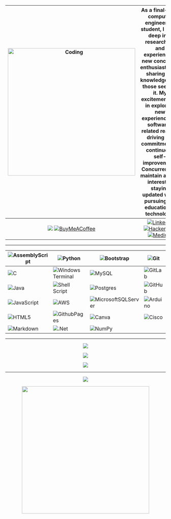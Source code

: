 | <img align="center" alt="Coding" width="400" src="https://i.pinimg.com/originals/98/4d/f9/984df95d5282c580d34bb151064d2fc0.gif" /> | As a final-year computer engineering student, I delve deep into researching and experiencing new concepts, enthusiastically sharing my knowledge with those seeking it. My excitement lies in exploring new experiences in software-related realms, driving my commitment to continuous self-improvement. Concurrently, I maintain a keen interest in staying updated while pursuing my education in technology. |
|:-------------------------------------------------------------------------------------------------:|:-----------------------------------------------------------------------------------------------------------------------------------------------------------------------------------------------------------------------------------------------------------------------------------------------------------------------------------------------------------------------------:| 
[![](https://visitcount.itsvg.in/api?id=zbilgeozkan&icon=2&color=1)](https://visitcount.itsvg.in) [![BuyMeACoffee](https://img.shields.io/badge/Buy%20Me%20a%20Coffee-ffdd00?style=for-the-badge&logo=buy-me-a-coffee&logoColor=black)](https://buymeacoffee.com/zeynepbilgeozkan)  |  [![LinkedIn](https://img.shields.io/badge/linkedin-%230077B5.svg?style=for-the-badge&logo=linkedin&logoColor=white)](https://linkedin.com/in/zeynepbilgeozkan) [![Hackerrank](https://img.shields.io/badge/-Hackerrank-2EC866?style=for-the-badge&logo=HackerRank&logoColor=white)](https://www.hackerrank.com/profile/zbilgeozkan) [![Medium](https://img.shields.io/badge/Medium-12100E?style=for-the-badge&logo=medium&logoColor=white)](https://medium.com/@zeynepbilgeozkan)

---

<div align="center">

| ![AssemblyScript](https://img.shields.io/badge/assembly%20script-%23000000.svg?style=flat&logo=assemblyscript&logoColor=white) | ![Python](https://img.shields.io/badge/python-3670A0?style=flat&logo=python&logoColor=ffdd54) | ![Bootstrap](https://img.shields.io/badge/bootstrap-%238511FA.svg?style=flat&logo=bootstrap&logoColor=white) | ![Git](https://img.shields.io/badge/git-%23F05033.svg?style=flat&logo=git&logoColor=white) |
|----------|----------|----------|----------|
| ![C](https://img.shields.io/badge/c-%2300599C.svg?style=flat&logo=c&logoColor=white) | ![Windows Terminal](https://img.shields.io/badge/Windows%20Terminal-%234D4D4D.svg?style=flat&logo=windows-terminal&logoColor=white) | ![MySQL](https://img.shields.io/badge/mysql-4479A1.svg?style=flat&logo=mysql&logoColor=white) | ![GitLab](https://img.shields.io/badge/gitlab-%23181717.svg?style=flat&logo=gitlab&logoColor=white) |
| ![Java](https://img.shields.io/badge/java-%23ED8B00.svg?style=flat&logo=openjdk&logoColor=white) | ![Shell Script](https://img.shields.io/badge/shell_script-%23121011.svg?style=flat&logo=gnu-bash&logoColor=white) | ![Postgres](https://img.shields.io/badge/postgres-%23316192.svg?style=flat&logo=postgresql&logoColor=white) | ![GitHub](https://img.shields.io/badge/github-%23121011.svg?style=flat&logo=github&logoColor=white) |
| ![JavaScript](https://img.shields.io/badge/javascript-%23323330.svg?style=flat&logo=javascript&logoColor=%23F7DF1E) | ![AWS](https://img.shields.io/badge/AWS-%23FF9900.svg?style=flat&logo=amazon-aws&logoColor=white) | ![MicrosoftSQLServer](https://img.shields.io/badge/Microsoft%20SQL%20Server-CC2927?style=flat&logo=microsoft%20sql%20server&logoColor=white) | ![Arduino](https://img.shields.io/badge/-Arduino-00979D?style=flat&logo=Arduino&logoColor=white) |
| ![HTML5](https://img.shields.io/badge/html5-%23E34F26.svg?style=flat&logo=html5&logoColor=white) | ![GithubPages](https://img.shields.io/badge/github%20pages-121013?style=flat&logo=github&logoColor=white) | ![Canva](https://img.shields.io/badge/Canva-%2300C4CC.svg?style=flat&logo=Canva&logoColor=white) | ![Cisco](https://img.shields.io/badge/cisco-%23049fd9.svg?style=flat&logo=cisco&logoColor=black) |
| ![Markdown](https://img.shields.io/badge/markdown-%23000000.svg?style=flat&logo=markdown&logoColor=white) | ![.Net](https://img.shields.io/badge/.NET-5C2D91?style=flat&logo=.net&logoColor=white) | ![NumPy](https://img.shields.io/badge/numpy-%23013243.svg?style=flat&logo=numpy&logoColor=white) | |

</div>

---

<p align="center">
  <img src="https://github-readme-stats.vercel.app/api?username=zbilgeozkan&theme=tokyonight&hide_border=false&include_all_commits=true&count_private=true" /><br/>
</p>
<p align="center">
  <img src="https://github-readme-streak-stats.herokuapp.com/?user=zbilgeozkan&theme=tokyonight&hide_border=false" /><br/>
</p>
<p align="center">
  <img src="https://github-readme-stats.vercel.app/api/top-langs/?username=zbilgeozkan&theme=tokyonight&hide_border=false&include_all_commits=true&count_private=true&layout=compact" />
</p>

---

<p align="center">
  <img src="https://quotes-github-readme.vercel.app/api?type=horizontal&theme=tokyonight" />
</p>

<p align="center">
  <img src="https://memer-new.vercel.app/" style="height: 400px;" />
</p>
  
